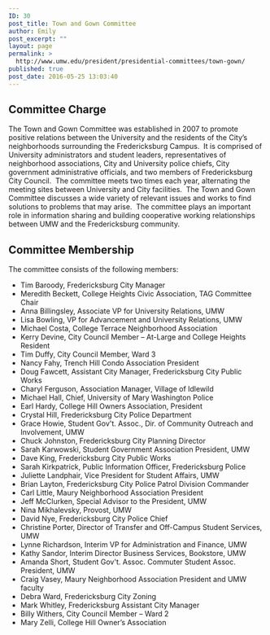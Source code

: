 ```yaml
---
ID: 30
post_title: Town and Gown Committee
author: Emily
post_excerpt: ""
layout: page
permalink: >
  http://www.umw.edu/president/presidential-committees/town-gown/
published: true
post_date: 2016-05-25 13:03:40
---
```

<h2>Committee Charge</h2>
The Town and Gown Committee was established in 2007 to promote positive relations between the University and the residents of the City’s neighborhoods surrounding the Fredericksburg Campus.  It is comprised of University administrators and student leaders, representatives of neighborhood associations, City and University police chiefs, City government administrative officials, and two members of Fredericksburg City Council.  The committee meets two times each year, alternating the meeting sites between University and City facilities.  The Town and Gown Committee discusses a wide variety of relevant issues and works to find solutions to problems that may arise.  The committee plays an important role in information sharing and building cooperative working relationships between UMW and the Fredericksburg community.
<h2>Committee Membership</h2>
The committee consists of the following members:
<ul>
 	<li>Tim Baroody, Fredericksburg City Manager</li>
 	<li>Meredith Beckett, College Heights Civic Association, TAG Committee Chair</li>
 	<li>Anna Billingsley, Associate VP for University Relations, UMW</li>
 	<li>Lisa Bowling, VP for Advancement and University Relations, UMW</li>
 	<li>Michael Costa, College Terrace Neighborhood Association</li>
 	<li>Kerry Devine, City Council Member – At-Large and College Heights Resident</li>
 	<li>Tim Duffy, City Council Member, Ward 3</li>
 	<li>Nancy Fahy, Trench Hill Condo Association President</li>
 	<li>Doug Fawcett, Assistant City Manager, Fredericksburg City Public Works</li>
 	<li>Charyl Ferguson, Association Manager, Village of Idlewild</li>
 	<li>Michael Hall, Chief, University of Mary Washington Police</li>
 	<li>Earl Hardy, College Hill Owners Association, President</li>
 	<li>Crystal Hill, Fredericksburg City Police Department</li>
 	<li>Grace Howie, Student Gov't. Assoc., Dir. of Community Outreach and Involvement, UMW</li>
 	<li>Chuck Johnston, Fredericksburg City Planning Director</li>
 	<li>Sarah Karwowski, Student Government Association President, UMW</li>
 	<li>Dave King, Fredericksburg City Public Works</li>
 	<li>Sarah Kirkpatrick, Public Information Officer, Fredericksburg Police</li>
 	<li>Juliette Landphair, Vice President for Student Affairs, UMW</li>
 	<li>Brian Layton, Fredericksburg City Police Patrol Division Commander</li>
 	<li>Carl Little, Maury Neighborhood Association President</li>
 	<li>Jeff McClurken, Special Advisor to the President, UMW</li>
 	<li>Nina Mikhalevsky, Provost, UMW</li>
 	<li>David Nye, Fredericksburg City Police Chief</li>
 	<li>Christine Porter, Director of Transfer and Off-Campus Student Services, UMW</li>
 	<li>Lynne Richardson, Interim VP for Administration and Finance, UMW</li>
 	<li>Kathy Sandor, Interim Director Business Services, Bookstore, UMW</li>
 	<li>Amanda Short, Student Gov't. Assoc. Commuter Student Assoc. President, UMW</li>
 	<li>Craig Vasey, Maury Neighborhood Association President and UMW faculty</li>
 	<li>Debra Ward, Fredericksburg City Zoning</li>
 	<li>Mark Whitley, Fredericksburg Assistant City Manager</li>
 	<li>Billy Withers, City Council Member – Ward 2</li>
 	<li>Mary Zelli, College Hill Owner’s Association</li>
</ul>